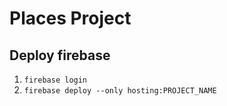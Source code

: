 # Places Project

## Deploy firebase

1. `firebase login`
2. `firebase deploy --only hosting:PROJECT_NAME`
